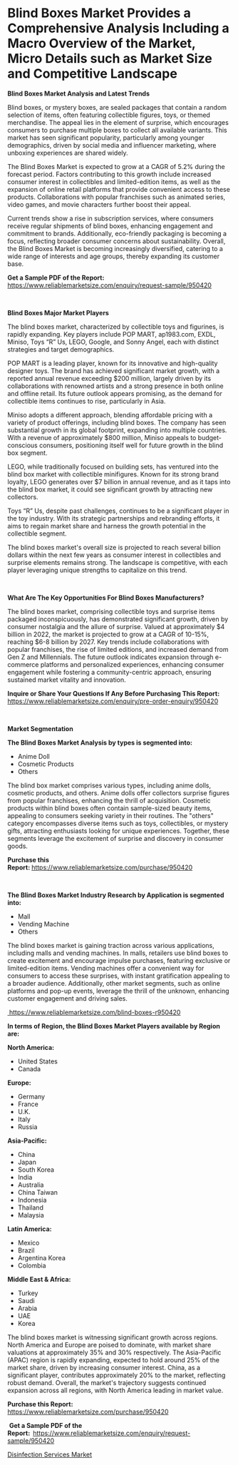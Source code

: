<p><h1>Blind Boxes Market Provides a Comprehensive Analysis Including a Macro Overview of the Market, Micro Details such as Market Size and Competitive Landscape</h1></p><p><strong>Blind Boxes Market Analysis and Latest Trends</strong></p>
<p><p>Blind boxes, or mystery boxes, are sealed packages that contain a random selection of items, often featuring collectible figures, toys, or themed merchandise. The appeal lies in the element of surprise, which encourages consumers to purchase multiple boxes to collect all available variants. This market has seen significant popularity, particularly among younger demographics, driven by social media and influencer marketing, where unboxing experiences are shared widely.</p><p>The Blind Boxes Market is expected to grow at a CAGR of 5.2% during the forecast period. Factors contributing to this growth include increased consumer interest in collectibles and limited-edition items, as well as the expansion of online retail platforms that provide convenient access to these products. Collaborations with popular franchises such as animated series, video games, and movie characters further boost their appeal.</p><p>Current trends show a rise in subscription services, where consumers receive regular shipments of blind boxes, enhancing engagement and commitment to brands. Additionally, eco-friendly packaging is becoming a focus, reflecting broader consumer concerns about sustainability. Overall, the Blind Boxes Market is becoming increasingly diversified, catering to a wide range of interests and age groups, thereby expanding its customer base.</p></p>
<p><strong>Get a Sample PDF of the Report:&nbsp;</strong> <a href="https://www.reliablemarketsize.com/enquiry/request-sample/950420?utm_campaign=2843&utm_medium=2&utm_source=Github&utm_content=ia&utm_term=06032025&utm_id=blind-boxes">https://www.reliablemarketsize.com/enquiry/request-sample/950420</a></p>
<p>&nbsp;</p>
<p><strong>Blind Boxes Major Market Players</strong></p>
<p><p>The blind boxes market, characterized by collectible toys and figurines, is rapidly expanding. Key players include POP MART, ap1983.com, EXDL, Miniso, Toys “R” Us, LEGO, Google, and Sonny Angel, each with distinct strategies and target demographics.</p><p>POP MART is a leading player, known for its innovative and high-quality designer toys. The brand has achieved significant market growth, with a reported annual revenue exceeding $200 million, largely driven by its collaborations with renowned artists and a strong presence in both online and offline retail. Its future outlook appears promising, as the demand for collectible items continues to rise, particularly in Asia.</p><p>Miniso adopts a different approach, blending affordable pricing with a variety of product offerings, including blind boxes. The company has seen substantial growth in its global footprint, expanding into multiple countries. With a revenue of approximately $800 million, Miniso appeals to budget-conscious consumers, positioning itself well for future growth in the blind box segment.</p><p>LEGO, while traditionally focused on building sets, has ventured into the blind box market with collectible minifigures. Known for its strong brand loyalty, LEGO generates over $7 billion in annual revenue, and as it taps into the blind box market, it could see significant growth by attracting new collectors.</p><p>Toys “R” Us, despite past challenges, continues to be a significant player in the toy industry. With its strategic partnerships and rebranding efforts, it aims to regain market share and harness the growth potential in the collectible segment.</p><p>The blind boxes market's overall size is projected to reach several billion dollars within the next few years as consumer interest in collectibles and surprise elements remains strong. The landscape is competitive, with each player leveraging unique strengths to capitalize on this trend.</p></p>
<p>&nbsp;</p>
<p><strong>What Are The Key Opportunities For Blind Boxes Manufacturers?</strong></p>
<p><p>The blind boxes market, comprising collectible toys and surprise items packaged inconspicuously, has demonstrated significant growth, driven by consumer nostalgia and the allure of surprise. Valued at approximately $4 billion in 2022, the market is projected to grow at a CAGR of 10-15%, reaching $6-8 billion by 2027. Key trends include collaborations with popular franchises, the rise of limited editions, and increased demand from Gen Z and Millennials. The future outlook indicates expansion through e-commerce platforms and personalized experiences, enhancing consumer engagement while fostering a community-centric approach, ensuring sustained market vitality and innovation.</p></p>
<p><strong>Inquire or Share Your Questions If Any Before Purchasing This Report:</strong> <a href="https://www.reliablemarketsize.com/enquiry/pre-order-enquiry/950420?utm_campaign=2843&utm_medium=2&utm_source=Github&utm_content=ia&utm_term=06032025&utm_id=blind-boxes">https://www.reliablemarketsize.com/enquiry/pre-order-enquiry/950420</a></p>
<p>&nbsp;</p>
<p><strong>Market Segmentation</strong></p>
<p><strong>The Blind Boxes Market Analysis by types is segmented into:</strong></p>
<p><ul><li>Anime Doll</li><li>Cosmetic Products</li><li>Others</li></ul></p>
<p><p>The blind box market comprises various types, including anime dolls, cosmetic products, and others. Anime dolls offer collectors surprise figures from popular franchises, enhancing the thrill of acquisition. Cosmetic products within blind boxes often contain sample-sized beauty items, appealing to consumers seeking variety in their routines. The "others" category encompasses diverse items such as toys, collectibles, or mystery gifts, attracting enthusiasts looking for unique experiences. Together, these segments leverage the excitement of surprise and discovery in consumer goods.</p></p>
<p><strong>Purchase this Report:&nbsp;</strong><a href="https://www.reliablemarketsize.com/purchase/950420?utm_campaign=2843&utm_medium=2&utm_source=Github&utm_content=ia&utm_term=06032025&utm_id=blind-boxes">https://www.reliablemarketsize.com/purchase/950420</a></p>
<p>&nbsp;</p>
<p><strong>The Blind Boxes Market Industry Research by Application is segmented into:</strong></p>
<p><ul><li>Mall</li><li>Vending Machine</li><li>Others</li></ul></p>
<p><p>The blind boxes market is gaining traction across various applications, including malls and vending machines. In malls, retailers use blind boxes to create excitement and encourage impulse purchases, featuring exclusive or limited-edition items. Vending machines offer a convenient way for consumers to access these surprises, with instant gratification appealing to a broader audience. Additionally, other market segments, such as online platforms and pop-up events, leverage the thrill of the unknown, enhancing customer engagement and driving sales.</p></p>
<p><a href="https://www.reliablemarketsize.com/blind-boxes-r950420?utm_campaign=2843&utm_medium=2&utm_source=Github&utm_content=ia&utm_term=06032025&utm_id=blind-boxes">&nbsp;https://www.reliablemarketsize.com/blind-boxes-r950420</a></p>
<p><strong>In terms of Region, the Blind Boxes Market Players available by Region are:</strong></p>
<p>
    <p> <strong> North America: </strong>
        <ul>
            <li>United States</li>
            <li>Canada</li>
        </ul>
        </p> 
    <p> <strong> Europe: </strong>
        <ul>
            <li>Germany</li>
            <li>France</li>
            <li>U.K.</li>
            <li>Italy</li>
            <li>Russia</li>
        </ul>
        </p> 
    <p> <strong> Asia-Pacific: </strong>
        <ul>
            <li>China</li>
            <li>Japan</li>
            <li>South Korea</li>
            <li>India</li>
            <li>Australia</li>
            <li>China Taiwan</li>
            <li>Indonesia</li>
            <li>Thailand</li>
            <li>Malaysia</li>
        </ul>
        </p> 
    <p> <strong> Latin America: </strong>
        <ul>
            <li>Mexico</li>
            <li>Brazil</li>
            <li>Argentina Korea</li>
            <li>Colombia</li>
        </ul>
        </p> 
    <p> <strong> Middle East & Africa: </strong>
        <ul>
            <li>Turkey</li>
            <li>Saudi</li>
            <li>Arabia</li>
            <li>UAE</li>
            <li>Korea</li>
        </ul>
    </p>
    </p>
<p><p>The blind boxes market is witnessing significant growth across regions. North America and Europe are poised to dominate, with market share valuations at approximately 35% and 30% respectively. The Asia-Pacific (APAC) region is rapidly expanding, expected to hold around 25% of the market share, driven by increasing consumer interest. China, as a significant player, contributes approximately 20% to the market, reflecting robust demand. Overall, the market's trajectory suggests continued expansion across all regions, with North America leading in market value.</p></p>
<p><strong>Purchase this Report: </strong><a href="https://www.reliablemarketsize.com/purchase/950420?utm_campaign=2843&utm_medium=2&utm_source=Github&utm_content=ia&utm_term=06032025&utm_id=blind-boxes">https://www.reliablemarketsize.com/purchase/950420</a></p>
<p>&nbsp;<strong>Get a Sample PDF of the Report:&nbsp;&nbsp;</strong><a href="https://www.reliablemarketsize.com/enquiry/request-sample/950420?utm_campaign=2843&utm_medium=2&utm_source=Github&utm_content=ia&utm_term=06032025&utm_id=blind-boxes">https://www.reliablemarketsize.com/enquiry/request-sample/950420</a></p>
<p><strong></strong></p>
<p><p><a href="https://github.com/birbamanan03/Market-Research-Report-List-1/blob/main/disinfection-services-market.md?utm_campaign=2843&utm_medium=2&utm_source=Github&utm_content=ia&utm_term=06032025&utm_id=blind-boxes">Disinfection Services Market</a></p></p>